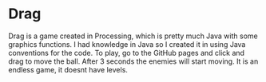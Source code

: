 # Drag
Drag is a game created in Processing, which is pretty much Java with some graphics functions. I had knowledge in Java so I created it in using Java conventions for the code. To play, go to the GitHub pages and click and drag to move the ball. After 3 seconds the enemies will start moving. It is an endless game, it doesnt have levels.
